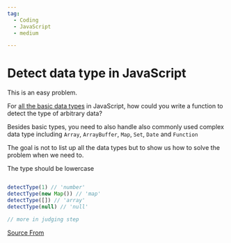 ```yaml
---
tag:
  - Coding
  - JavaScript
  - medium

---
```

  
# Detect data type in JavaScript

This is an easy problem.

For [all the basic data types](https://javascript.info/types) in JavaScript, how could you write a function to detect the type of arbitrary data?

Besides basic types, you need to also handle also commonly used complex data type including `Array`, `ArrayBuffer`, `Map`, `Set`, `Date` and `Function`

The goal is not to list up all the data types but to show us how to solve the problem when we need to.

The type should be lowercase

```js

detectType(1) // 'number'
detectType(new Map()) // 'map'
detectType([]) // 'array'
detectType(null) // 'null'

// more in judging step
```


[Source From](https://bigfrontend.dev/problem/detect-data-type-in-JavaScript)

  